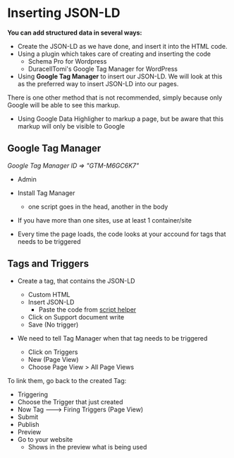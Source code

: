 # Inserting JSON-LD
**You can add structured data in several ways:**

* Create the JSON-LD as we have done, and insert it into the HTML code.
* Using a plugin which takes care of creating and inserting the code
	* Schema Pro for Wordpress
	* DuracellTomi's Google Tag Manager for WordPress
* Using **Google Tag Manager** to insert our JSON-LD. We will look at this as the preferred way to insert JSON-LD into our pages.

There is one other method that is not recommended, simply because only Google will be able to see this markup.

* Using Google Data Highligher to markup a page, but be aware that this markup will only be visible to Google

## Google Tag Manager
_Google Tag Manager ID => "GTM-M6GC6K7"_

* Admin
* Install Tag Manager
	* one script goes in the head, another in the body

* If you have more than one sites, use at least 1 container/site

* Every time the page loads, the code looks at your accound for tags that needs to be triggered

## Tags and Triggers
* Create a tag, that contains the JSON-LD
	* Custom HTML
	* Insert JSON-LD
		* Paste the code from [script helper](https://yoa.st/json/) 
	* Click on Support document write
	* Save (No trigger)

* We need to tell Tag Manager when that tag needs to be triggered
	* Click on Triggers
	* New (Page View)
	* Choose Page View > All Page Views

To link them, go back to the created Tag:

* Triggering
* Choose the Trigger that just created
* Now Tag ---> Firing Triggers (Page View)
* Submit
* Publish
* Preview
* Go to your website
	* Shows in the preview what is being used
